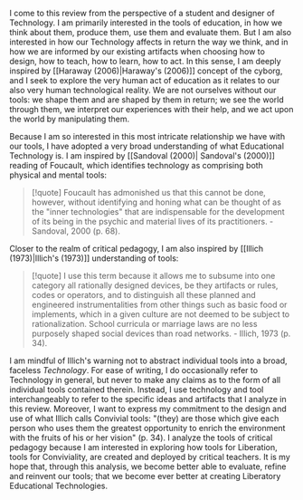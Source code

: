I come to this review from the perspective of a student and designer of Technology. I am primarily interested in the tools of education, in how we think about them, produce them, use them and evaluate them. But I am also interested in how our Technology affects in return the way we think, and in how we are informed by our existing artifacts when choosing how to design, how to teach, how to learn, how to act. In this sense, I am deeply inspired by [[Haraway (2006)|Haraway's (2006)]] concept of the cyborg, and I seek to explore the very human act of education as it relates to our also very human technological reality. We are not ourselves without our tools: we shape them and are shaped by them in return; we see the world through them, we interpret our experiences with their help, and we act upon the world by manipulating them.

Because I am so interested in this most intricate relationship we have with our tools, I have adopted a very broad understanding of what Educational Technology is. I am inspired by [[Sandoval (2000)| Sandoval's (2000)]] reading of Foucault, which identifies technology as comprising both physical and mental tools:

> [!quote] 
> Foucault has admonished us that this cannot be done, however, without identifying and honing what can be thought of as the "inner technologies" that are indispensable for the development of its being in the psychic and material lives of its practitioners. 
> \- Sandoval, 2000 (p. 68).

Closer to the realm of critical pedagogy, I am also inspired by [[Illich (1973)|Illich's (1973)]] understanding of tools:

>[!quote] 
> I use this term because it allows me to subsume into one category all rationally designed devices, be they artifacts or rules, codes or operators, and to distinguish all these planned and engineered instrumentalities from other things such as basic food or implements, which in a given culture are not deemed to be subject to rationalization. School curricula or marriage laws are no less purposely shaped social devices than road networks.
> \- Illich, 1973 (p. 34).

I am mindful of Illich's warning not to abstract individual tools into a broad, faceless *Technology*. For ease of writing, I do occasionally refer to  Technology in general, but never to make any claims as to the form of all individual tools contained therein. Instead, I use technology and tool interchangeably to refer to the specific ideas and artifacts that I analyze in this review. Moreover, I want to express my commitment to the design and use of what Illich calls Convivial tools: "(they) are those which give each person who uses them the greatest opportunity to enrich the environment with the fruits of his or her vision" (p. 34). I analyze the tools of critical pedagogy because I am interested in exploring how tools for Liberation, tools for Conviviality, are created and deployed by critical teachers. It is my hope that, through this analysis, we become better able to evaluate, refine and reinvent our tools; that we become ever better at creating Liberatory Educational Technologies.